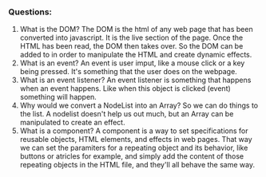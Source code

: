 ### Questions:
1. What is the DOM?
The DOM is the html of any web page that has been converted into javascript. It is the live section of the page. Once the HTML has been read, the DOM then takes over. So the DOM can be added to in order to manipulate the HTML and create dynamic effects.
2. What is an event?
An event is user imput, like a mouse click or a key being pressed. It's something that the user does on the webpage.
3. What is an event listener?
An event listener is something that happens when an event happens. Like when this object is clicked (event) something will happen.
4. Why would we convert a NodeList into an Array?
So we can do things to the list. A nodelist doesn't help us out much, but an Array can be manipulated to create an effect. 
5. What is a component? 
A component is a way to set specifications for reusable objects, HTML elements, and effects in web pages. That way we can set the paramiters for a repeating object and its behavior, like buttons or atricles for example, and simply add the content of those repeating objects in the HTML file, and they'll all behave the same way.  
